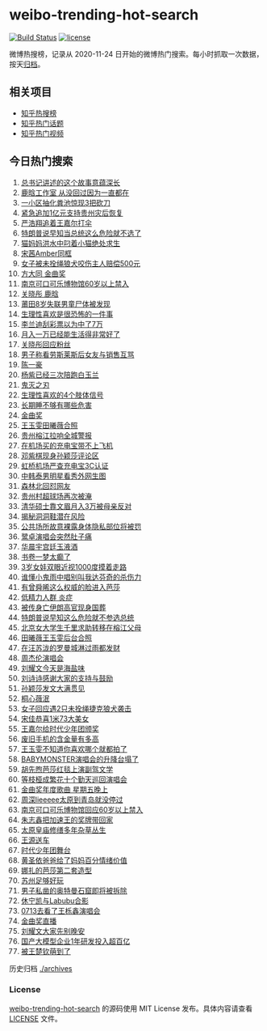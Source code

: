 # weibo-trending-hot-search

[![Build Status](https://github.com/justjavac/weibo-trending-hot-search/workflows/ci/badge.svg?branch=master)](https://github.com/justjavac/weibo-trending-hot-search/actions)
[![license](https://img.shields.io/github/license/justjavac/weibo-trending-hot-search)](https://github.com/justjavac/weibo-trending-hot-search/blob/master/LICENSE)

微博热搜榜，记录从 2020-11-24 日开始的微博热门搜索。每小时抓取一次数据，按天[归档](./archives)。

## 相关项目

- [知乎热搜榜](https://github.com/justjavac/zhihu-trending-top-search)
- [知乎热门话题](https://github.com/justjavac/zhihu-trending-hot-questions)
- [知乎热门视频](https://github.com/justjavac/zhihu-trending-hot-video)

## 今日热门搜索

<!-- BEGIN -->
<!-- 最后更新时间 Sun Jun 29 2025 03:08:00 GMT+0800 (China Standard Time) -->

1. [总书记讲述的这个故事意蕴深长](https://s.weibo.com//weibo?q=%23%E6%80%BB%E4%B9%A6%E8%AE%B0%E8%AE%B2%E8%BF%B0%E7%9A%84%E8%BF%99%E4%B8%AA%E6%95%85%E4%BA%8B%E6%84%8F%E8%95%B4%E6%B7%B1%E9%95%BF%23&Refer=new_time)
1. [鹿晗工作室 从没回过因为一直都在](https://s.weibo.com//weibo?q=%E9%B9%BF%E6%99%97%E5%B7%A5%E4%BD%9C%E5%AE%A4%20%E4%BB%8E%E6%B2%A1%E5%9B%9E%E8%BF%87%E5%9B%A0%E4%B8%BA%E4%B8%80%E7%9B%B4%E9%83%BD%E5%9C%A8&t=31&band_rank=1&Refer=top)
1. [一小区抽化粪池惊现3把砍刀](https://s.weibo.com//weibo?q=%23%E4%B8%80%E5%B0%8F%E5%8C%BA%E6%8A%BD%E5%8C%96%E7%B2%AA%E6%B1%A0%E6%83%8A%E7%8E%B03%E6%8A%8A%E7%A0%8D%E5%88%80%23&t=31&band_rank=2&Refer=top)
1. [紧急追加1亿元支持贵州灾后恢复](https://s.weibo.com//weibo?q=%23%E7%B4%A7%E6%80%A5%E8%BF%BD%E5%8A%A01%E4%BA%BF%E5%85%83%E6%94%AF%E6%8C%81%E8%B4%B5%E5%B7%9E%E7%81%BE%E5%90%8E%E6%81%A2%E5%A4%8D%23&t=31&band_rank=3&Refer=top)
1. [严浩翔追着王嘉尔打伞](https://s.weibo.com//weibo?q=%23%E4%B8%A5%E6%B5%A9%E7%BF%94%E8%BF%BD%E7%9D%80%E7%8E%8B%E5%98%89%E5%B0%94%E6%89%93%E4%BC%9E%23&t=31&band_rank=4&Refer=top)
1. [特朗普说早知当总统这么危险就不选了](https://s.weibo.com//weibo?q=%23%E7%89%B9%E6%9C%97%E6%99%AE%E8%AF%B4%E6%97%A9%E7%9F%A5%E5%BD%93%E6%80%BB%E7%BB%9F%E8%BF%99%E4%B9%88%E5%8D%B1%E9%99%A9%E5%B0%B1%E4%B8%8D%E9%80%89%E4%BA%86%23&t=31&band_rank=5&Refer=top)
1. [猫妈妈洪水中叼着小猫绝处求生](https://s.weibo.com//weibo?q=%23%E7%8C%AB%E5%A6%88%E5%A6%88%E6%B4%AA%E6%B0%B4%E4%B8%AD%E5%8F%BC%E7%9D%80%E5%B0%8F%E7%8C%AB%E7%BB%9D%E5%A4%84%E6%B1%82%E7%94%9F%23&t=31&band_rank=5&Refer=top)
1. [宋茜Amber同框](https://s.weibo.com//weibo?q=%E5%AE%8B%E8%8C%9CAmber%E5%90%8C%E6%A1%86&t=31&band_rank=4&Refer=top)
1. [女子被未拴绳狼犬咬伤主人赔偿500元](https://s.weibo.com//weibo?q=%23%E5%A5%B3%E5%AD%90%E8%A2%AB%E6%9C%AA%E6%8B%B4%E7%BB%B3%E7%8B%BC%E7%8A%AC%E5%92%AC%E4%BC%A4%E4%B8%BB%E4%BA%BA%E8%B5%94%E5%81%BF500%E5%85%83%23&t=31&band_rank=20&Refer=top)
1. [方大同 金曲奖](https://s.weibo.com//weibo?q=%E6%96%B9%E5%A4%A7%E5%90%8C%20%E9%87%91%E6%9B%B2%E5%A5%96&t=31&band_rank=7&Refer=top)
1. [南京可口可乐博物馆60岁以上禁入](https://s.weibo.com//weibo?q=%23%E5%8D%97%E4%BA%AC%E5%8F%AF%E5%8F%A3%E5%8F%AF%E4%B9%90%E5%8D%9A%E7%89%A9%E9%A6%8660%E5%B2%81%E4%BB%A5%E4%B8%8A%E7%A6%81%E5%85%A5%23&t=31&band_rank=6&Refer=top)
1. [关晓彤 鹿晗](https://s.weibo.com//weibo?q=%E5%85%B3%E6%99%93%E5%BD%A4%20%E9%B9%BF%E6%99%97&t=31&band_rank=11&Refer=top)
1. [莆田8岁失联男童尸体被发现](https://s.weibo.com//weibo?q=%23%E8%8E%86%E7%94%B08%E5%B2%81%E5%A4%B1%E8%81%94%E7%94%B7%E7%AB%A5%E5%B0%B8%E4%BD%93%E8%A2%AB%E5%8F%91%E7%8E%B0%23&t=31&band_rank=12&Refer=top)
1. [生理性喜欢是很恐怖的一件事](https://s.weibo.com//weibo?q=%E7%94%9F%E7%90%86%E6%80%A7%E5%96%9C%E6%AC%A2%E6%98%AF%E5%BE%88%E6%81%90%E6%80%96%E7%9A%84%E4%B8%80%E4%BB%B6%E4%BA%8B&t=31&band_rank=14&Refer=top)
1. [李兰迪刮彩票以为中了7万](https://s.weibo.com//weibo?q=%23%E6%9D%8E%E5%85%B0%E8%BF%AA%E5%88%AE%E5%BD%A9%E7%A5%A8%E4%BB%A5%E4%B8%BA%E4%B8%AD%E4%BA%867%E4%B8%87%23&t=31&band_rank=14&Refer=top)
1. [月入一万已经能生活得非常好了](https://s.weibo.com//weibo?q=%E6%9C%88%E5%85%A5%E4%B8%80%E4%B8%87%E5%B7%B2%E7%BB%8F%E8%83%BD%E7%94%9F%E6%B4%BB%E5%BE%97%E9%9D%9E%E5%B8%B8%E5%A5%BD%E4%BA%86&t=31&band_rank=13&Refer=top)
1. [关晓彤回应粉丝](https://s.weibo.com//weibo?q=%23%E5%85%B3%E6%99%93%E5%BD%A4%E5%9B%9E%E5%BA%94%E7%B2%89%E4%B8%9D%23&t=31&band_rank=16&Refer=top)
1. [男子称看劳斯莱斯后女友与销售互骂](https://s.weibo.com//weibo?q=%23%E7%94%B7%E5%AD%90%E7%A7%B0%E7%9C%8B%E5%8A%B3%E6%96%AF%E8%8E%B1%E6%96%AF%E5%90%8E%E5%A5%B3%E5%8F%8B%E4%B8%8E%E9%94%80%E5%94%AE%E4%BA%92%E9%AA%82%23&t=31&band_rank=12&Refer=top)
1. [陈一豪](https://s.weibo.com//weibo?q=%E9%99%88%E4%B8%80%E8%B1%AA&t=31&band_rank=25&Refer=top)
1. [杨紫已经三次陪跑白玉兰](https://s.weibo.com//weibo?q=%23%E6%9D%A8%E7%B4%AB%E5%B7%B2%E7%BB%8F%E4%B8%89%E6%AC%A1%E9%99%AA%E8%B7%91%E7%99%BD%E7%8E%89%E5%85%B0%23&t=31&band_rank=8&Refer=top)
1. [鬼灭之刃](https://s.weibo.com//weibo?q=%E9%AC%BC%E7%81%AD%E4%B9%8B%E5%88%83&t=31&band_rank=24&Refer=top)
1. [生理性喜欢的4个肢体信号](https://s.weibo.com//weibo?q=%23%E7%94%9F%E7%90%86%E6%80%A7%E5%96%9C%E6%AC%A2%E7%9A%844%E4%B8%AA%E8%82%A2%E4%BD%93%E4%BF%A1%E5%8F%B7%23&t=31&band_rank=22&Refer=top)
1. [长期睡不够有哪些危害](https://s.weibo.com//weibo?q=%23%E9%95%BF%E6%9C%9F%E7%9D%A1%E4%B8%8D%E5%A4%9F%E6%9C%89%E5%93%AA%E4%BA%9B%E5%8D%B1%E5%AE%B3%23&t=31&band_rank=42&Refer=top)
1. [金曲奖](https://s.weibo.com//weibo?q=%E9%87%91%E6%9B%B2%E5%A5%96&t=31&band_rank=23&Refer=top)
1. [王玉雯田曦薇合照](https://s.weibo.com//weibo?q=%23%E7%8E%8B%E7%8E%89%E9%9B%AF%E7%94%B0%E6%9B%A6%E8%96%87%E5%90%88%E7%85%A7%23&t=31&band_rank=21&Refer=top)
1. [贵州榕江拉响全城警报](https://s.weibo.com//weibo?q=%23%E8%B4%B5%E5%B7%9E%E6%A6%95%E6%B1%9F%E6%8B%89%E5%93%8D%E5%85%A8%E5%9F%8E%E8%AD%A6%E6%8A%A5%23&t=31&band_rank=25&Refer=top)
1. [在机场买的充电宝带不上飞机](https://s.weibo.com//weibo?q=%E5%9C%A8%E6%9C%BA%E5%9C%BA%E4%B9%B0%E7%9A%84%E5%85%85%E7%94%B5%E5%AE%9D%E5%B8%A6%E4%B8%8D%E4%B8%8A%E9%A3%9E%E6%9C%BA&t=31&band_rank=31&Refer=top)
1. [邓紫棋现身孙颖莎评论区](https://s.weibo.com//weibo?q=%E9%82%93%E7%B4%AB%E6%A3%8B%E7%8E%B0%E8%BA%AB%E5%AD%99%E9%A2%96%E8%8E%8E%E8%AF%84%E8%AE%BA%E5%8C%BA&t=31&band_rank=17&Refer=top)
1. [虹桥机场严查充电宝3C认证](https://s.weibo.com//weibo?q=%23%E8%99%B9%E6%A1%A5%E6%9C%BA%E5%9C%BA%E4%B8%A5%E6%9F%A5%E5%85%85%E7%94%B5%E5%AE%9D3C%E8%AE%A4%E8%AF%81%23&t=31&band_rank=15&Refer=top)
1. [中韩泰男明星看秀外网生图](https://s.weibo.com//weibo?q=%23%E4%B8%AD%E9%9F%A9%E6%B3%B0%E7%94%B7%E6%98%8E%E6%98%9F%E7%9C%8B%E7%A7%80%E5%A4%96%E7%BD%91%E7%94%9F%E5%9B%BE%23&t=31&band_rank=31&Refer=top)
1. [森林北回怼网友](https://s.weibo.com//weibo?q=%23%E6%A3%AE%E6%9E%97%E5%8C%97%E5%9B%9E%E6%80%BC%E7%BD%91%E5%8F%8B%23&t=31&band_rank=20&Refer=top)
1. [贵州村超球场再次被淹](https://s.weibo.com//weibo?q=%23%E8%B4%B5%E5%B7%9E%E6%9D%91%E8%B6%85%E7%90%83%E5%9C%BA%E5%86%8D%E6%AC%A1%E8%A2%AB%E6%B7%B9%23&t=31&band_rank=31&Refer=top)
1. [清华硕士靠文眉月入3万被母亲反对](https://s.weibo.com//weibo?q=%23%E6%B8%85%E5%8D%8E%E7%A1%95%E5%A3%AB%E9%9D%A0%E6%96%87%E7%9C%89%E6%9C%88%E5%85%A53%E4%B8%87%E8%A2%AB%E6%AF%8D%E4%BA%B2%E5%8F%8D%E5%AF%B9%23&t=31&band_rank=18&Refer=top)
1. [揭秘洞洞鞋潜在风险](https://s.weibo.com//weibo?q=%23%E6%8F%AD%E7%A7%98%E6%B4%9E%E6%B4%9E%E9%9E%8B%E6%BD%9C%E5%9C%A8%E9%A3%8E%E9%99%A9%23&t=31&band_rank=15&Refer=top)
1. [公共场所故意裸露身体隐私部位将被罚](https://s.weibo.com//weibo?q=%23%E5%85%AC%E5%85%B1%E5%9C%BA%E6%89%80%E6%95%85%E6%84%8F%E8%A3%B8%E9%9C%B2%E8%BA%AB%E4%BD%93%E9%9A%90%E7%A7%81%E9%83%A8%E4%BD%8D%E5%B0%86%E8%A2%AB%E7%BD%9A%23&t=31&band_rank=36&Refer=top)
1. [鹭卓演唱会突然肚子痛](https://s.weibo.com//weibo?q=%23%E9%B9%AD%E5%8D%93%E6%BC%94%E5%94%B1%E4%BC%9A%E7%AA%81%E7%84%B6%E8%82%9A%E5%AD%90%E7%97%9B%23&t=31&band_rank=32&Refer=top)
1. [华晨宇宫廷玉液酒](https://s.weibo.com//weibo?q=%E5%8D%8E%E6%99%A8%E5%AE%87%E5%AE%AB%E5%BB%B7%E7%8E%89%E6%B6%B2%E9%85%92&t=31&band_rank=48&Refer=top)
1. [书卷一梦太癫了](https://s.weibo.com//weibo?q=%E4%B9%A6%E5%8D%B7%E4%B8%80%E6%A2%A6%E5%A4%AA%E7%99%AB%E4%BA%86&t=31&band_rank=40&Refer=top)
1. [3岁女娃双眼近视1000度摸着走路](https://s.weibo.com//weibo?q=%233%E5%B2%81%E5%A5%B3%E5%A8%83%E5%8F%8C%E7%9C%BC%E8%BF%91%E8%A7%861000%E5%BA%A6%E6%91%B8%E7%9D%80%E8%B5%B0%E8%B7%AF%23&t=31&band_rank=26&Refer=top)
1. [谁懂小鬼雨中唱别叫我达芬奇的杀伤力](https://s.weibo.com//weibo?q=%E8%B0%81%E6%87%82%E5%B0%8F%E9%AC%BC%E9%9B%A8%E4%B8%AD%E5%94%B1%E5%88%AB%E5%8F%AB%E6%88%91%E8%BE%BE%E8%8A%AC%E5%A5%87%E7%9A%84%E6%9D%80%E4%BC%A4%E5%8A%9B&t=31&band_rank=34&Refer=top)
1. [有曾舜晞这么权威的脸进入芭莎](https://s.weibo.com//weibo?q=%E6%9C%89%E6%9B%BE%E8%88%9C%E6%99%9E%E8%BF%99%E4%B9%88%E6%9D%83%E5%A8%81%E7%9A%84%E8%84%B8%E8%BF%9B%E5%85%A5%E8%8A%AD%E8%8E%8E&t=31&band_rank=40&Refer=top)
1. [低精力人群 炎症](https://s.weibo.com//weibo?q=%E4%BD%8E%E7%B2%BE%E5%8A%9B%E4%BA%BA%E7%BE%A4%20%E7%82%8E%E7%97%87&t=31&band_rank=28&Refer=top)
1. [被传身亡伊朗高官现身国葬](https://s.weibo.com//weibo?q=%23%E8%A2%AB%E4%BC%A0%E8%BA%AB%E4%BA%A1%E4%BC%8A%E6%9C%97%E9%AB%98%E5%AE%98%E7%8E%B0%E8%BA%AB%E5%9B%BD%E8%91%AC%23&t=31&band_rank=49&Refer=top)
1. [特朗普说早知这么危险就不参选总统](https://s.weibo.com//weibo?q=%23%E7%89%B9%E6%9C%97%E6%99%AE%E8%AF%B4%E6%97%A9%E7%9F%A5%E8%BF%99%E4%B9%88%E5%8D%B1%E9%99%A9%E5%B0%B1%E4%B8%8D%E5%8F%82%E9%80%89%E6%80%BB%E7%BB%9F%23&t=31&band_rank=43&Refer=top)
1. [北京女大学生千里求助转移在榕江父母](https://s.weibo.com//weibo?q=%23%E5%8C%97%E4%BA%AC%E5%A5%B3%E5%A4%A7%E5%AD%A6%E7%94%9F%E5%8D%83%E9%87%8C%E6%B1%82%E5%8A%A9%E8%BD%AC%E7%A7%BB%E5%9C%A8%E6%A6%95%E6%B1%9F%E7%88%B6%E6%AF%8D%23&t=31&band_rank=10&Refer=top)
1. [田曦薇王玉雯后台合照](https://s.weibo.com//weibo?q=%23%E7%94%B0%E6%9B%A6%E8%96%87%E7%8E%8B%E7%8E%89%E9%9B%AF%E5%90%8E%E5%8F%B0%E5%90%88%E7%85%A7%23&t=31&band_rank=45&Refer=top)
1. [在汪苏泷的罗曼城淋过雨都发财](https://s.weibo.com//weibo?q=%E5%9C%A8%E6%B1%AA%E8%8B%8F%E6%B3%B7%E7%9A%84%E7%BD%97%E6%9B%BC%E5%9F%8E%E6%B7%8B%E8%BF%87%E9%9B%A8%E9%83%BD%E5%8F%91%E8%B4%A2&t=31&band_rank=46&Refer=top)
1. [周杰伦演唱会](https://s.weibo.com//weibo?q=%23%E5%91%A8%E6%9D%B0%E4%BC%A6%E6%BC%94%E5%94%B1%E4%BC%9A%23&t=31&band_rank=41&Refer=top)
1. [刘耀文今天是海盐味](https://s.weibo.com//weibo?q=%E5%88%98%E8%80%80%E6%96%87%E4%BB%8A%E5%A4%A9%E6%98%AF%E6%B5%B7%E7%9B%90%E5%91%B3&t=31&band_rank=48&Refer=top)
1. [刘诗诗感谢大家的支持与鼓励](https://s.weibo.com//weibo?q=%23%E5%88%98%E8%AF%97%E8%AF%97%E6%84%9F%E8%B0%A2%E5%A4%A7%E5%AE%B6%E7%9A%84%E6%94%AF%E6%8C%81%E4%B8%8E%E9%BC%93%E5%8A%B1%23&t=31&band_rank=38&Refer=top)
1. [孙颖莎发文大满贯见](https://s.weibo.com//weibo?q=%23%E5%AD%99%E9%A2%96%E8%8E%8E%E5%8F%91%E6%96%87%E5%A4%A7%E6%BB%A1%E8%B4%AF%E8%A7%81%23&t=31&band_rank=47&Refer=top)
1. [桐心薇泯](https://s.weibo.com//weibo?q=%E6%A1%90%E5%BF%83%E8%96%87%E6%B3%AF&t=31&band_rank=40&Refer=top)
1. [女子回应遇2只未拴绳捷克狼犬袭击](https://s.weibo.com//weibo?q=%23%E5%A5%B3%E5%AD%90%E5%9B%9E%E5%BA%94%E9%81%872%E5%8F%AA%E6%9C%AA%E6%8B%B4%E7%BB%B3%E6%8D%B7%E5%85%8B%E7%8B%BC%E7%8A%AC%E8%A2%AD%E5%87%BB%23&t=31&band_rank=41&Refer=top)
1. [宋佳恭喜1米73大美女](https://s.weibo.com//weibo?q=%23%E5%AE%8B%E4%BD%B3%E6%81%AD%E5%96%9C1%E7%B1%B373%E5%A4%A7%E7%BE%8E%E5%A5%B3%23&t=31&band_rank=29&Refer=top)
1. [王嘉尔给时代少年团颁奖](https://s.weibo.com//weibo?q=%23%E7%8E%8B%E5%98%89%E5%B0%94%E7%BB%99%E6%97%B6%E4%BB%A3%E5%B0%91%E5%B9%B4%E5%9B%A2%E9%A2%81%E5%A5%96%23&t=31&band_rank=43&Refer=top)
1. [废旧手机的含金量有多高](https://s.weibo.com//weibo?q=%23%E5%BA%9F%E6%97%A7%E6%89%8B%E6%9C%BA%E7%9A%84%E5%90%AB%E9%87%91%E9%87%8F%E6%9C%89%E5%A4%9A%E9%AB%98%23&t=31&band_rank=27&Refer=top)
1. [王玉雯不知道你喜欢哪个就都拍了](https://s.weibo.com//weibo?q=%E7%8E%8B%E7%8E%89%E9%9B%AF%E4%B8%8D%E7%9F%A5%E9%81%93%E4%BD%A0%E5%96%9C%E6%AC%A2%E5%93%AA%E4%B8%AA%E5%B0%B1%E9%83%BD%E6%8B%8D%E4%BA%86&t=31&band_rank=42&Refer=top)
1. [BABYMONSTER演唱会的升降台塌了](https://s.weibo.com//weibo?q=%23BABYMONSTER%E6%BC%94%E5%94%B1%E4%BC%9A%E7%9A%84%E5%8D%87%E9%99%8D%E5%8F%B0%E5%A1%8C%E4%BA%86%23&t=31&band_rank=35&Refer=top)
1. [胡先煦芭莎红毯上演副驾文学](https://s.weibo.com//weibo?q=%E8%83%A1%E5%85%88%E7%85%A6%E8%8A%AD%E8%8E%8E%E7%BA%A2%E6%AF%AF%E4%B8%8A%E6%BC%94%E5%89%AF%E9%A9%BE%E6%96%87%E5%AD%A6&t=31&band_rank=37&Refer=top)
1. [等枝桠成繁花十个勤天巡回演唱会](https://s.weibo.com//weibo?q=%23%E7%AD%89%E6%9E%9D%E6%A1%A0%E6%88%90%E7%B9%81%E8%8A%B1%E5%8D%81%E4%B8%AA%E5%8B%A4%E5%A4%A9%E5%B7%A1%E5%9B%9E%E6%BC%94%E5%94%B1%E4%BC%9A%23&t=31&band_rank=39&Refer=top)
1. [金曲奖年度歌曲 星期五晚上](https://s.weibo.com//weibo?q=%E9%87%91%E6%9B%B2%E5%A5%96%E5%B9%B4%E5%BA%A6%E6%AD%8C%E6%9B%B2%20%E6%98%9F%E6%9C%9F%E4%BA%94%E6%99%9A%E4%B8%8A&t=31&band_rank=34&Refer=top)
1. [周深lieeeee太原到青岛就没停过](https://s.weibo.com//weibo?q=%E5%91%A8%E6%B7%B1lieeeee%E5%A4%AA%E5%8E%9F%E5%88%B0%E9%9D%92%E5%B2%9B%E5%B0%B1%E6%B2%A1%E5%81%9C%E8%BF%87&t=31&band_rank=47&Refer=top)
1. [南京可口可乐博物馆回应60岁以上禁入](https://s.weibo.com//weibo?q=%23%E5%8D%97%E4%BA%AC%E5%8F%AF%E5%8F%A3%E5%8F%AF%E4%B9%90%E5%8D%9A%E7%89%A9%E9%A6%86%E5%9B%9E%E5%BA%9460%E5%B2%81%E4%BB%A5%E4%B8%8A%E7%A6%81%E5%85%A5%23&t=31&band_rank=9&Refer=top)
1. [朱志鑫把加速王的奖牌带回家](https://s.weibo.com//weibo?q=%23%E6%9C%B1%E5%BF%97%E9%91%AB%E6%8A%8A%E5%8A%A0%E9%80%9F%E7%8E%8B%E7%9A%84%E5%A5%96%E7%89%8C%E5%B8%A6%E5%9B%9E%E5%AE%B6%23&t=31&band_rank=19&Refer=top)
1. [太原皇庙修缮多年杂草丛生](https://s.weibo.com//weibo?q=%23%E5%A4%AA%E5%8E%9F%E7%9A%87%E5%BA%99%E4%BF%AE%E7%BC%AE%E5%A4%9A%E5%B9%B4%E6%9D%82%E8%8D%89%E4%B8%9B%E7%94%9F%23&t=31&band_rank=30&Refer=top)
1. [王源送车](https://s.weibo.com//weibo?q=%E7%8E%8B%E6%BA%90%E9%80%81%E8%BD%A6&t=31&band_rank=33&Refer=top)
1. [时代少年团舞台](https://s.weibo.com//weibo?q=%E6%97%B6%E4%BB%A3%E5%B0%91%E5%B9%B4%E5%9B%A2%E8%88%9E%E5%8F%B0&t=31&band_rank=37&Refer=top)
1. [黄圣依爸爸给了妈妈百分情绪价值](https://s.weibo.com//weibo?q=%E9%BB%84%E5%9C%A3%E4%BE%9D%E7%88%B8%E7%88%B8%E7%BB%99%E4%BA%86%E5%A6%88%E5%A6%88%E7%99%BE%E5%88%86%E6%83%85%E7%BB%AA%E4%BB%B7%E5%80%BC&t=31&band_rank=38&Refer=top)
1. [娜扎的芭莎第二套造型](https://s.weibo.com//weibo?q=%23%E5%A8%9C%E6%89%8E%E7%9A%84%E8%8A%AD%E8%8E%8E%E7%AC%AC%E4%BA%8C%E5%A5%97%E9%80%A0%E5%9E%8B%23&t=31&band_rank=39&Refer=top)
1. [苏州足够好玩](https://s.weibo.com//weibo?q=%23%E8%8B%8F%E5%B7%9E%E8%B6%B3%E5%A4%9F%E5%A5%BD%E7%8E%A9%23&t=31&band_rank=41&Refer=top)
1. [男子私凿的奥特曼石窟即将被拆除](https://s.weibo.com//weibo?q=%23%E7%94%B7%E5%AD%90%E7%A7%81%E5%87%BF%E7%9A%84%E5%A5%A5%E7%89%B9%E6%9B%BC%E7%9F%B3%E7%AA%9F%E5%8D%B3%E5%B0%86%E8%A2%AB%E6%8B%86%E9%99%A4%23&t=31&band_rank=43&Refer=top)
1. [休宁凯与Labubu合影](https://s.weibo.com//weibo?q=%E4%BC%91%E5%AE%81%E5%87%AF%E4%B8%8ELabubu%E5%90%88%E5%BD%B1&t=31&band_rank=44&Refer=top)
1. [0713去看了王栎鑫演唱会](https://s.weibo.com//weibo?q=%230713%E5%8E%BB%E7%9C%8B%E4%BA%86%E7%8E%8B%E6%A0%8E%E9%91%AB%E6%BC%94%E5%94%B1%E4%BC%9A%23&t=31&band_rank=45&Refer=top)
1. [金曲奖直播](https://s.weibo.com//weibo?q=%E9%87%91%E6%9B%B2%E5%A5%96%E7%9B%B4%E6%92%AD&t=31&band_rank=46&Refer=top)
1. [刘耀文大家先别晚安](https://s.weibo.com//weibo?q=%23%E5%88%98%E8%80%80%E6%96%87%E5%A4%A7%E5%AE%B6%E5%85%88%E5%88%AB%E6%99%9A%E5%AE%89%23&t=31&band_rank=48&Refer=top)
1. [国产大模型企业1年研发投入超百亿](https://s.weibo.com//weibo?q=%23%E5%9B%BD%E4%BA%A7%E5%A4%A7%E6%A8%A1%E5%9E%8B%E4%BC%81%E4%B8%9A1%E5%B9%B4%E7%A0%94%E5%8F%91%E6%8A%95%E5%85%A5%E8%B6%85%E7%99%BE%E4%BA%BF%23&t=31&band_rank=49&Refer=top)
1. [被王楚钦萌到了](https://s.weibo.com//weibo?q=%E8%A2%AB%E7%8E%8B%E6%A5%9A%E9%92%A6%E8%90%8C%E5%88%B0%E4%BA%86&t=31&band_rank=50&Refer=top)

<!-- END -->

历史归档 [./archives](./archives)

### License

[weibo-trending-hot-search](https://github.com/justjavac/weibo-trending-hot-search) 的源码使用 MIT License
发布。具体内容请查看 [LICENSE](./LICENSE) 文件。
